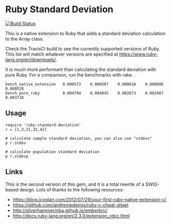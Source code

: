 # Ruby Standard Deviation

[![Build Status](https://travis-ci.org/corybuecker/ruby-standard-deviation.svg)](https://travis-ci.org/corybuecker/ruby-standard-deviation)

This is a native extension to Ruby that adds a standard deviation calculation to the Array class.

Check the TravisCI build to see the currently supported versions of Ruby. This list will match whatever versions are specified at https://www.ruby-lang.org/en/downloads/.

It is much more performant than calculating the standard deviation with pure Ruby. For a comparison, run the benchmarks with rake.

    bench_native_extension   0.000573	 0.000507	 0.000616	 0.000606	 0.000528
    bench_pure_ruby          0.004794	 0.004045	 0.002673	 0.002667	 0.003728

## Usage

    require 'ruby-standard-deviation'
    r = [1,3,21,32,42]

    # calculate sample standard deviation, you can also use "stdevs"
    p r.stdev

    # calculate population standard deviation
    p r.stdevp

## Links

This is the second version of this gem, and it is a total rewrite of a SWIG-based design. Lots of thanks to the following resources:

* https://blog.jcoglan.com/2012/07/29/your-first-ruby-native-extension-c/
* https://github.com/andremedeiros/ruby-c-cheat-sheet
* http://silverhammermba.github.io/emberb/c/
* http://docs.ruby-lang.org/en/2.3.0/extension_rdoc.html
